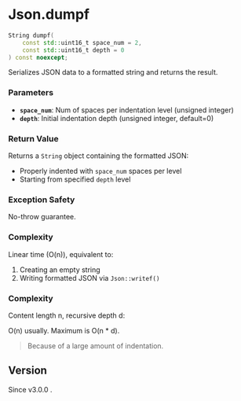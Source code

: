 # **Json.dumpf**

```cpp
String dumpf(
    const std::uint16_t space_num = 2, 
    const std::uint16_t depth = 0
) const noexcept;
```

Serializes JSON data to a formatted string and returns the result.

### Parameters
- **`space_num`**: Num of spaces per indentation level (unsigned integer)
- **`depth`**: Initial indentation depth (unsigned integer, default=0)

### Return Value
Returns a `String` object containing the formatted JSON:
- Properly indented with `space_num` spaces per level
- Starting from specified `depth` level

### Exception Safety
No-throw guarantee.

### Complexity
Linear time (O(n)), equivalent to:
1. Creating an empty string
2. Writing formatted JSON via `Json::writef()`

### Complexity

Content length n, recursive depth d:

O(n) usually.
Maximum is O(n * d).

> Because of a large amount of indentation.

## Version

Since v3.0.0 .